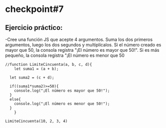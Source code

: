 # checkpoint#7

## Ejercicio práctico:

\-Cree una función JS que acepte 4 argumentos. Suma los dos primeros argumentos, luego los dos segundos y multiplícalos. Si el número creado es mayor que 50, la consola registra "¡El número es mayor que 50!". Si es más pequeño, la consola registra "¡El número es menor que 50

```
//function LimiteCincuenta(a, b, c, d){
	let suma1 = (a + b);
  
  let suma2 = (c + d);
  
  if((suma1*suma2)>=50){
    console.log("¡El número es mayor que 50!");
  }
  else{
    console.log("¡El número es menor que 50!");
  }
	}

LimiteCincuenta(10, 2, 3, 4)
```
